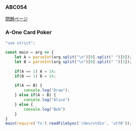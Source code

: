 ### ABC054
[問題ページ](https://atcoder.jp/contests/abc054/tasks)

### A-One Card Poker
```JavaScript
"use strict";
    
const main = arg => {
    let A = parseInt(arg.split("\n")[0].split(" ")[0]);
    let B = parseInt(arg.split("\n")[0].split(" ")[1]);
    
    if(A == 1) A = 14;
    if(B == 1) B = 14;
    
    if(A == B) {
        console.log("Draw");
    } else if(A > B) {
        console.log("Alice")
    } else {
        console.log("Bob")
    }
}
main(require('fs').readFileSync('/dev/stdin', 'utf8'));

```